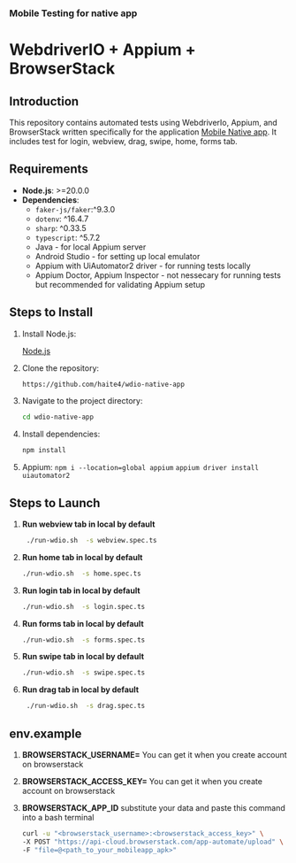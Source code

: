 ### Mobile Testing for native app

# WebdriverIO + Appium + BrowserStack

## Introduction
This repository contains automated tests using WebdriverIo, Appium, and BrowserStack written specifically for the application [Mobile Native app](https://github.com/webdriverio/native-demo-app). It includes test for login, webview, drag, swipe, home, forms tab.

## Requirements
- **Node.js**: >=20.0.0
- **Dependencies**:
    - `faker-js/faker`:^9.3.0
    - `dotenv`: ^16.4.7
    - `sharp`: ^0.33.5
    - `typescript`: ^5.7.2
    - Java - for local Appium server
    - Android Studio - for setting up local emulator
    - Appium with UiAutomator2 driver - for running tests locally
    - Appium Doctor, Appium Inspector - not nessecary for running tests but recommended for validating Appium setup
  

## Steps to Install
1. Install Node.js:

    [Node.js](https://nodejs.org/en/download)

2. Clone the repository:
    ```sh
    https://github.com/haite4/wdio-native-app
    ```
3. Navigate to the project directory:
    ```sh 
    cd wdio-native-app
    ```
4. Install dependencies:
    ```sh
    npm install
    ```
5. Appium: ```npm i --location=global appium```
```appium driver install uiautomator2```

## Steps to Launch

1. **Run webview tab in local by default**
    ```sh
     ./run-wdio.sh  -s webview.spec.ts
    ```
2. **Run home tab in local by default**
    ```sh
    ./run-wdio.sh  -s home.spec.ts
    ```
3. **Run login tab in local by default**
    ```sh
    ./run-wdio.sh  -s login.spec.ts
    ```
4. **Run forms tab in local by default**
    ```sh
    ./run-wdio.sh  -s forms.spec.ts
    ```
5. **Run swipe tab in local by default**
    ```sh
    ./run-wdio.sh  -s swipe.spec.ts
    ```

6. **Run drag tab in local by default**
    ```sh
     ./run-wdio.sh  -s drag.spec.ts
    ```

## env.example

1. **BROWSERSTACK_USERNAME=**
     You can get it when you create account on browserstack

2. **BROWSERSTACK_ACCESS_KEY=**
    You can get it when you create account on browserstack

3. **BROWSERSTACK_APP_ID**
   substitute your data and paste this command into a bash terminal

    ```sh
    curl -u "<browserstack_username>:<browserstack_access_key>" \
    -X POST "https://api-cloud.browserstack.com/app-automate/upload" \
    -F "file=@<path_to_your_mobileapp_apk>" 
    ```
